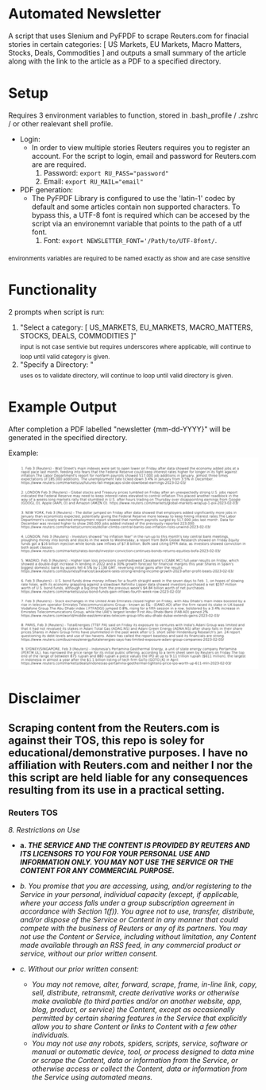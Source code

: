 # Automated Newsletter #

A script that uses Slenium and PyFPDF to scrape Reuters.com for finacial stories in certain categories: [ US Markets, EU Markets, Macro Matters, Stocks, Deals, Commodities ]
and outputs a small summary of the article along with the link to the article as a PDF to a specified directory.

# Setup 

Requires 3 environment variables to function, stored in .bash_profile / .zshrc / or other realevant shell profile. 

- Login:
  - In order to view multiple stories Reuters requires you to register an account. For the script to login, email and password for Reuters.com are are required.
    1. Password: 
    `export RU_PASS="password"`
    2. Email:
    `export RU_MAIL="email"`
- PDF generation:
  - The PyFPDF Library is configured to use the 'latin-1' codec by default and some articles contain non supported characters. To bypass this, a UTF-8 font is required which can be accesed by the script via an environemnt variable that points to the path of a utf font.
    1. Font:
    `export NEWSLETTER_FONT='/Path/to/UTF-8font/`. 
    
<sub> environments variables are required to be named exactly as show and are case sensitive</sub>   
# Functionality

2 prompts when script is run:
1. "Select a category: [ US_MARKETS, EU_MARKETS, MACRO_MATTERS, STOCKS, DEALS, COMMODITIES ]"   
<sub> input is not case sentivie but requires underscores where applicable, will continue to loop until valid category is given.</sub>   
2. "Specify a Directory: "  
<sub> uses os to validate directory, will continue to loop until valid directory is given.</sub>  

# Example Output

After completion a PDF labelled "newsletter {mm-dd-YYYY}" will be generated in the specified directory.  

Example:
<img src='example_img.png'>


# Disclaimer

**Scraping content from the Reuters.com is against their TOS, this repo is soley for educational/demonstrative purposes.  I have no affiliation with Reuters.com and neither I nor the this script are held liable for any consequences resulting from its use in a practical setting.**
---------------------------------
 ### Reuters TOS
 *8. Restrictions on Use*

  - **a. _THE SERVICE AND THE CONTENT IS PROVIDED BY REUTERS AND ITS LICENSORS TO YOU FOR YOUR PERSONAL USE AND INFORMATION ONLY. YOU MAY NOT USE THE SERVICE OR THE CONTENT FOR ANY COMMERCIAL PURPOSE._**

  - *b. You promise that you are accessing, using, and/or registering to the Service in your personal, individual capacity (except, if applicable, where your access falls under a group subscription agreement in accordance with Section 1(f)). You agree not to use, transfer, distribute, and/or dispose of the Service or Content in any manner that could compete with the business of Reuters or any of its partners. You may not use the Content or Service, including without limitation, any Content made available through an RSS feed, in any commercial product or service, without our prior written consent.*

  - *c. Without our prior written consent:*

    - *You may not remove, alter, forward, scrape, frame, in-line link, copy, sell, distribute, retransmit, create derivative works or otherwise make available (to third parties and/or on another website, app, blog, product, or service) the Content, except as occasionally permitted by certain sharing features in the Service that explicitly allow you to share Content or links to Content with a few other individuals.*
    - *You may not use any robots, spiders, scripts, service, software or manual or automatic device, tool, or process designed to data mine or scrape the Content, data or information from the Service, or otherwise access or collect the Content, data or information from the Service using automated means.*
